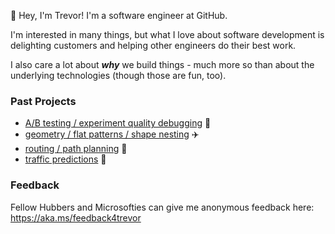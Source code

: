 :evergreen_tree: Hey, I'm Trevor! I'm a software engineer at GitHub. 

I'm interested in many things, but what I love about software development is delighting customers and helping other engineers do their best work. 

I also care a lot about **_why_** we build things - much more so than about the underlying technologies (though those are fun, too).

### Past Projects
- [A/B testing / experiment quality debugging](https://www.microsoft.com/en-us/research/group/experimentation-platform-exp/articles/diagnosing-sample-ratio-mismatch-in-a-b-testing/) :test_tube:
- [geometry / flat patterns / shape nesting](https://patents.google.com/patent/US10279928B2/en?inventor=blanarik&oq=inventor:blanarik) :airplane:  
- [routing / path planning](https://patents.google.com/patent/US9157746B2/en?inventor=blanarik&oq=inventor:blanarik) :ship:
- [traffic predictions](https://github.com/tblanarik/WSDOTTrafficData) :car:

### Feedback 
Fellow Hubbers and Microsofties can give me anonymous feedback here: https://aka.ms/feedback4trevor 
